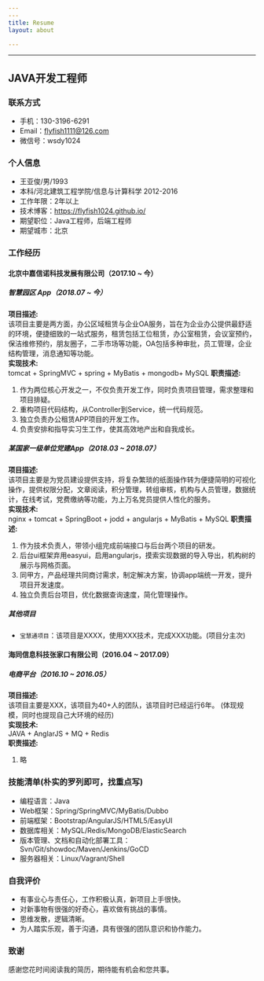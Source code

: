 ```yaml
---
---
title: Resume
layout: about

---
```

---

## JAVA开发工程师
### 联系方式
- 手机：130-3196-6291
- Email：flyfish1111@126.com
- 微信号：wsdy1024

### 个人信息
 - 王亚俊/男/1993
 - 本科/河北建筑工程学院/信息与计算科学 2012-2016 
 - 工作年限：2年以上
 - 技术博客：https://flyfish1024.github.io/
 - 期望职位：Java工程师，后端工程师
 - 期望城市：北京

### 工作经历
#### 北京中嘉信诺科技发展有限公司（2017.10 ~ 今）
##### 智慧园区 App（2018.07 ~ 今）
**项目描述:**  
该项目主要是两方面，办公区域租赁与企业OA服务，旨在为企业办公提供最舒适的环境，便捷细致的一站式服务，租赁包括工位租赁，办公室租赁，会议室预约，保洁维修预约，朋友圈子，二手市场等功能，OA包括多种审批，员工管理，企业结构管理，消息通知等功能。  
**实现技术:**  
tomcat + SpringMVC + spring + MyBatis + mongodb+ MySQL 
**职责描述:**  
1. 作为两位核心开发之一，不仅负责开发工作，同时负责项目管理，需求整理和项目排疑。
3. 重构项目代码结构，从Controller到Service，统一代码规范。
4. 独立负责办公租赁APP项目的开发工作。
5. 负责安排和指导实习生工作，使其高效地产出和自我成长。

##### 某国家一级单位党建App（2018.03 ~ 2018.07）
**项目描述:**  
该项目主要是为党员建设提供支持，将复杂繁琐的纸面操作转为便捷简明的可视化操作，提供权限分配，文章阅读，积分管理，转组审核，机构与人员管理，数据统计，在线考试，党费缴纳等功能，为上万名党员提供人性化的服务。  
**实现技术:**  
nginx + tomcat + SpringBoot + jodd + angularjs + MyBatis + MySQL
**职责描述:**  
1. 作为技术负责人，带领小组完成前端接口与后台两个项目的研发。
2. 后台ui框架弃用easyui，启用angularjs，摸索实现数据的导入导出，机构树的展示与网格页面。
3. 同甲方，产品经理共同商讨需求，制定解决方案，协调app端统一开发，提升项目开发速度。
4. 独立负责后台项目，优化数据查询速度，简化管理操作。

##### 其他项目
 - `宝慧通项目`：该项目是XXXX，使用XXX技术，完成XXX功能。(项目分主次)


#### 海同信息科技张家口有限公司（2016.04 ~ 2017.09）
##### 电商平台（2016.10 ~ 2016.05）
**项目描述:**  
该项目主要是XXX，该项目为40+人的团队，该项目时已经运行6年。 (体现规模，同时也提现自己大环境的经历)   
**实现技术:**  
JAVA + AnglarJS + MQ + Redis  
**职责描述:**  
1. 略




### 技能清单(朴实的罗列即可，找重点写)
- 编程语言：Java
- Web框架：Spring/SpringMVC/MyBatis/Dubbo
- 前端框架：Bootstrap/AngularJS/HTML5/EasyUI
- 数据库相关：MySQL/Redis/MongoDB/ElasticSearch
- 版本管理、文档和自动化部署工具：Svn/Git/showdoc/Maven/Jenkins/GoCD
- 服务器相关：Linux/Vagrant/Shell

### 自我评价
- 有事业心与责任心，工作积极认真，新项目上手很快。
- 对新事物有很强的好奇心，喜欢做有挑战的事情。
- 思维发散，逻辑清晰。
- 为人踏实乐观，善于沟通，具有很强的团队意识和协作能力。
### 致谢
感谢您花时间阅读我的简历，期待能有机会和您共事。
<!--stackedit_data:
eyJoaXN0b3J5IjpbLTE4MzIzNTU2NjRdfQ==
-->